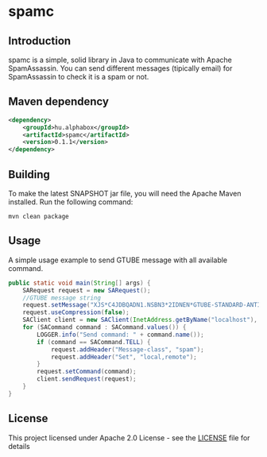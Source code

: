 # spamc
## Introduction
spamc is a simple, solid library in Java to communicate with Apache SpamAssassin.
You can send different messages (tipically email) for SpamAssassin to check it is a spam or not.

## Maven dependency
```xml
<dependency>
    <groupId>hu.alphabox</groupId>
    <artifactId>spamc</artifactId>
    <version>0.1.1</version>
</dependency>
```

## Building
To make the latest SNAPSHOT jar file, you will need the Apache Maven installed.
Run the following command:
```
mvn clean package
```

## Usage
A simple usage example to send GTUBE message with all available command.
```java
public static void main(String[] args) {
    SARequest request = new SARequest();
    //GTUBE message string
    request.setMessage("XJS*C4JDBQADN1.NSBN3*2IDNEN*GTUBE-STANDARD-ANTI-UBE-TEST-EMAIL*C.34X");
    request.useCompression(false);
    SAClient client = new SAClient(InetAddress.getByName("localhost"), 783);
    for (SACommand command : SACommand.values()) {
        LOGGER.info("Send command: " + command.name());
        if (command == SACommand.TELL) {
            request.addHeader("Message-class", "spam");
            request.addHeader("Set", "local,remote");
        }
        request.setCommand(command);
        client.sendRequest(request);
    }
}
```

## License
This project licensed under Apache 2.0 License - see the [LICENSE](LICENSE) file for details